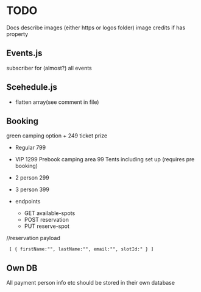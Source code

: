 # TODO

Docs
describe images (either https or logos folder)
image credits if has property

## Events.js

subscriber for (almost?) all events

## Scehedule.js

- flatten array(see comment in file)

## Booking

green camping option + 249
ticket prize

- Regular 799
- VIP 1299
  Prebook camping area 99
  Tents including set up (requires pre booking)
- 2 person 299
- 3 person 399

- endpoints
  - GET available-spots
  - POST reservation
  - PUT reserve-spot

//reservation payload

` [ { firstName:"", lastName:"", email:"", slotId:" } ]`

## Own DB

All payment person info etc should be stored in their own database
